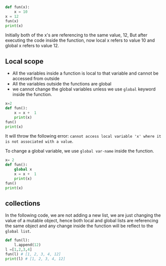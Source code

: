 ```py
def fun(x):
    x = 10
x = 12
fun(x)
print(x)
```

Initially both of the x's are referencing to the same value, 12, But after executing the code inside the function, now local x refers to value 10 and global x refers to value 12.

## Local scope

- All the variables inside a function is local to that variable and cannot be accessed from outside
- All the variables outside the functions are global
- we cannot change the global variables unless we use `global` keyword inside the function.

```py
x=2
def fun():
    x = x +  1
    print(x)
fun()
print(x)
```

It will throw the following error: `cannot access local variable 'x' where it is not associated with a value`.

To change a global variable, we use `global var-name` inside the function.

```py
x= 2
def fun():
    global x
    x = x +  1
    print(x)
fun()
print(x)
```

## collections

In the following code, we are not adding a new list, we are just changing the value of a mutable object, hence both local and global lists are referencing the same object and any change inside the function will be reflect to the `global list`.

```py
def fun(l):
    l.append(12)
l =[1,2,3,4]
fun(l) # [1, 2, 3, 4, 12]
print(l) # [1, 2, 3, 4, 12]

```
